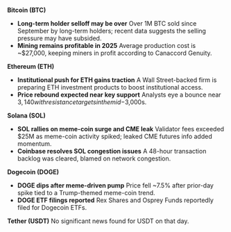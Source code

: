 **Bitcoin (BTC)**

- **Long-term holder selloff may be over**
   Over 1M BTC sold since September by long-term holders; recent data suggests the selling pressure may have subsided.
- **Mining remains profitable in 2025**
   Average production cost is ~$27,000, keeping miners in profit according to Canaccord Genuity.

**Ethereum (ETH)**

- **Institutional push for ETH gains traction**
   A Wall Street-backed firm is preparing ETH investment products to boost institutional access.
- **Price rebound expected near key support**
   Analysts eye a bounce near $3,140 with resistance targets in the mid-$3,000s.

**Solana (SOL)**

- **SOL rallies on meme-coin surge and CME leak**
   Validator fees exceeded $25M as meme-coin activity spiked; leaked CME futures info added momentum.
- **Coinbase resolves SOL congestion issues**
   A 48-hour transaction backlog was cleared, blamed on network congestion.

**Dogecoin (DOGE)**

- **DOGE dips after meme-driven pump**
   Price fell ~7.5% after prior-day spike tied to a Trump-themed meme-coin trend.
- **DOGE ETF filings reported**
   Rex Shares and Osprey Funds reportedly filed for Dogecoin ETFs.

**Tether (USDT)**
 No significant news found for USDT on that day.